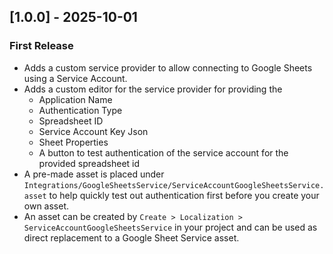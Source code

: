 ## [1.0.0] - 2025-10-01
### First Release
- Adds a custom service provider to allow connecting to Google Sheets using a Service Account.
- Adds a custom editor for the service provider for providing the 
  - Application Name
  - Authentication Type
  - Spreadsheet ID
  - Service Account Key Json
  - Sheet Properties
  - A button to test authentication of the service account for the provided spreadsheet id
- A pre-made asset is placed under `Integrations/GoogleSheetsService/ServiceAccountGoogleSheetsService.asset` to help quickly test out authentication first before you create your own asset.
- An asset can be created by `Create > Localization > ServiceAccountGoogleSheetsService` in your project and can be used as direct replacement to a Google Sheet Service asset.